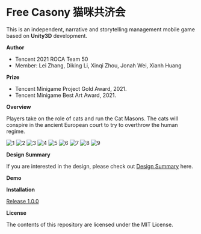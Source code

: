 # Free Casony 猫咪共济会
This is an independent, narrative and storytelling management mobile game based on **Unity3D** development.


**Author**
- Tencent 2021 ROCA Team 50
- Member: Lei Zhang, Diking Li, Xinqi Zhou, Jonah Wei, Xianh Huang

**Prize**
- Tencent Minigame Project Gold Award, 2021.
- Tencent Minigame Best Art Award, 2021.

**Overview** 

Players take on the role of cats and run the Cat Masons. The cats will conspire in the ancient European court to try to overthrow the human regime.

![1](https://user-images.githubusercontent.com/111532568/200486710-18978002-5a7d-4dab-bea9-62ad4bbc6c22.gif)
![2](https://user-images.githubusercontent.com/111532568/200486755-12b080d5-ecc1-418f-b6a3-a32c5c577d7b.gif)
![3](https://user-images.githubusercontent.com/111532568/200486762-17f974c0-6084-4c6a-924c-b7f90754c71e.gif)
![4](https://user-images.githubusercontent.com/111532568/200486767-0766c95c-efab-4c95-a886-edee29a0d0a0.gif)
![5](https://user-images.githubusercontent.com/111532568/200486768-bb238fb9-67fd-4e47-9f27-74ba3aaed230.gif)
![6](https://user-images.githubusercontent.com/111532568/200486716-1d824234-7fd4-4945-a50c-0cdd8cb15170.gif)
![7](https://user-images.githubusercontent.com/111532568/200486734-f7468ffb-4de3-4370-a82d-cbd00474205b.gif)
![8](https://user-images.githubusercontent.com/111532568/200486740-7622f505-810d-437a-9011-e5c17ee2680b.gif)
![9](https://user-images.githubusercontent.com/111532568/200486749-abe0842b-a2e5-47d1-9535-c5e9b4ec2812.gif)

**Design Summary**

If you are interested in the design, please check out [Design Summary](https://radiumlzhang.github.io/Free_Casony_Design_Summary.pdf) here.

**Demo**


**Installation**

[Release 1.0.0](https://github.com/RadiumLZhang/CatClub/releases/tag/v1.0.0)


**License**

The contents of this repository are licensed under the MIT License.

